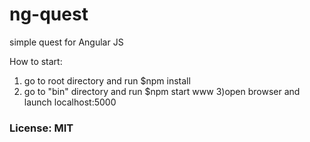 ng-quest
==============
simple quest for Angular JS

How to start:
1) go to root directory and run $npm install
2) go to "bin" directory and run $npm start www
3)open browser and launch localhost:5000

### License: MIT
